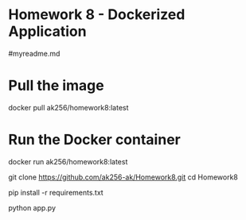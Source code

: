

# Homework 8 - Dockerized Application
#myreadme.md

# Pull the image 
docker pull ak256/homework8:latest

# Run the Docker container
docker run ak256/homework8:latest

git clone https://github.com/ak256-ak/Homework8.git
cd Homework8

pip install -r requirements.txt

python app.py

